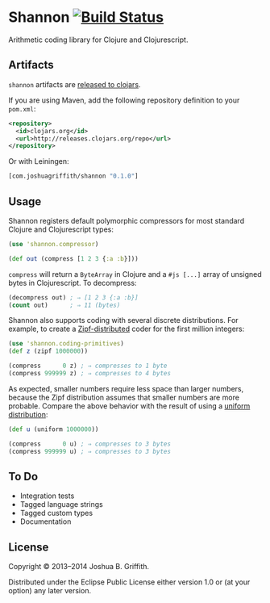 # Shannon [![Build Status](https://travis-ci.org/hadronzoo/shannon.png?branch=master)](https://travis-ci.org/hadronzoo/shannon)

Arithmetic coding library for Clojure and Clojurescript.

## Artifacts

`shannon` artifacts are
[released to clojars](https://clojars.org/com.joshuagriffith/shannon).

If you are using Maven, add the following repository definition to
your `pom.xml`:

```xml
<repository>
  <id>clojars.org</id>
  <url>http://releases.clojars.org/repo</url>
</repository>
```

Or with Leiningen:

```clj
[com.joshuagriffith/shannon "0.1.0"]
```

## Usage

Shannon registers default polymorphic compressors for most standard
Clojure and Clojurescript types:

```clj
(use 'shannon.compressor)

(def out (compress [1 2 3 {:a :b}]))
```

`compress` will return a `ByteArray` in Clojure and a `#js [...]`
array of unsigned bytes in Clojurescript. To decompress:

```clj
(decompress out) ; ⇒ [1 2 3 {:a :b}]
(count out)      ; ⇒ 11 (bytes)
```

Shannon also supports coding with several discrete distributions. For
example, to create a
[Zipf-distributed](http://en.wikipedia.org/wiki/Zipf's_law) coder for
the first million integers:

```clj
(use 'shannon.coding-primitives)
(def z (zipf 1000000))

(compress      0 z) ; ⇒ compresses to 1 byte
(compress 999999 z) ; ⇒ compresses to 4 bytes
```

As expected, smaller numbers require less space than larger numbers,
because the Zipf distribution assumes that smaller numbers are more
probable. Compare the above behavior with the result of using a
[uniform distribution](http://en.wikipedia.org/wiki/Uniform_distribution_%28discrete%29):

```clj
(def u (uniform 1000000))

(compress      0 u) ; ⇒ compresses to 3 bytes
(compress 999999 u) ; ⇒ compresses to 3 bytes
```

## To Do

- Integration tests
- Tagged language strings
- Tagged custom types
- Documentation

## License

Copyright © 2013–2014 Joshua B. Griffith.

Distributed under the Eclipse Public License either version 1.0 or (at
your option) any later version.
